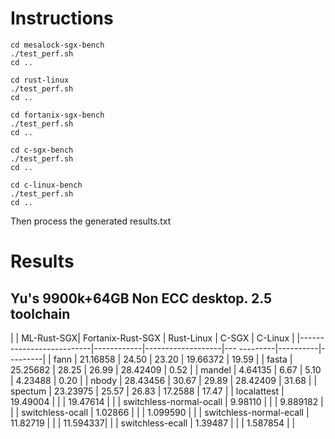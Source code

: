 # Instructions

```
cd mesalock-sgx-bench
./test_perf.sh
cd ..

cd rust-linux
./test_perf.sh
cd ..

cd fortanix-sgx-bench
./test_perf.sh
cd ..

cd c-sgx-bench
./test_perf.sh
cd ..

cd c-linux-bench
./test_perf.sh
cd ..
```

Then process the generated results.txt


# Results

## Yu's 9900k+64GB Non ECC desktop. 2.5 toolchain

|                          | ML-Rust-SGX| Fortanix-Rust-SGX | Rust-Linux  | C-SGX    | C-Linux |
|--------------------------|------------|-------------------|--- ---------|----------|---------|
|  fann                    | 21.16858   |    24.50          |  23.20      | 19.66372 | 19.59   |
|  fasta                   | 25.25682   |    28.25          |  26.99      | 28.42409 | 0.52    |
|  mandel                  | 4.64135    |    6.67           |  5.10       | 4.23488  | 0.20    |
|  nbody                   | 28.43456   |    30.67          |  29.89      | 28.42409 | 31.68   |
| spectum                  | 23.23975   |    25.57          |  26.83      | 17.2588  | 17.47   |
| localattest              | 19.49004   |                   |             | 19.47614 |         |
| switchless-normal-ocall  | 9.98110    |                   |             | 9.889182 |         |
| switchless-ocall         | 1.02866    |                   |             | 1.099590 |         |
| switchless-normal-ecall  | 11.82719   |                   |             | 11.594337|         |
| switchless-ecall         | 1.39487    |                   |             | 1.587854 |         |
